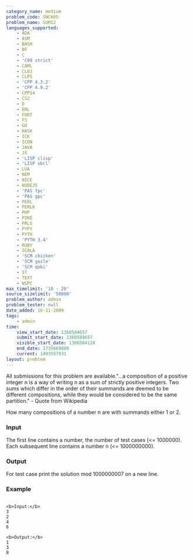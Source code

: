 ```yaml
---
category_name: medium
problem_code: SNCK05
problem_name: SUM12
languages_supported:
    - ADA
    - ASM
    - BASH
    - BF
    - C
    - 'C99 strict'
    - CAML
    - CLOJ
    - CLPS
    - 'CPP 4.3.2'
    - 'CPP 4.9.2'
    - CPP14
    - CS2
    - D
    - ERL
    - FORT
    - FS
    - GO
    - HASK
    - ICK
    - ICON
    - JAVA
    - JS
    - 'LISP clisp'
    - 'LISP sbcl'
    - LUA
    - NEM
    - NICE
    - NODEJS
    - 'PAS fpc'
    - 'PAS gpc'
    - PERL
    - PERL6
    - PHP
    - PIKE
    - PRLG
    - PYPY
    - PYTH
    - 'PYTH 3.4'
    - RUBY
    - SCALA
    - 'SCM chicken'
    - 'SCM guile'
    - 'SCM qobi'
    - ST
    - TEXT
    - WSPC
max_timelimit: '10 - 20'
source_sizelimit: '50000'
problem_author: admin
problem_tester: null
date_added: 16-11-2009
tags:
    - admin
time:
    view_start_date: 1360584657
    submit_start_date: 1360584657
    visible_start_date: 1360584128
    end_date: 1735669800
    current: 1493557931
layout: problem
---
```

All submissions for this problem are available."...a composition of a positive integer n is a way of writing n as a sum of strictly positive integers. Two sums which differ in the order of their summands are deemed to be different compositions, while they would be considered to be the same partition."
\- Quote from Wikipedia

How many compositions of a number n are with summands either 1 or 2.


### Input

The first line contains a number, the number of test cases (<= 1000000). Each subsequent line contains a number n (<= 1000000000).


### Output

For test case print the solution mod 1000000007 on a new line.


### Example

```

<b>Input:</b>
3
2
4
6

<b>Output:</b>
1
3
8

```